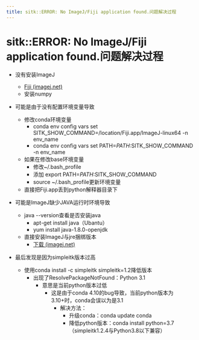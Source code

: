 ```yaml
---
title: sitk::ERROR: No ImageJ/Fiji application found.问题解决过程
---
```


# sitk::ERROR: No ImageJ/Fiji application found.问题解决过程

- 没有安装ImageJ
  - [Fiji (imagej.net)](https://imagej.net/software/fiji/)
  - 安装numpy

- 可能是由于没有配置环境变量导致
  - 修改conda环境变量
    - conda env config vars set SITK_SHOW_COMMAND=/location/Fiji.app/ImageJ-linux64 -n env_name
    - conda env config vars set PATH=$PATH:$SITK_SHOW_COMMAND -n env_name
  - 如果在修改base环境变量
    - 修改~/.bash_profile
    - 添加 export PATH=$PATH:$SITK_SHOW_COMMAND
    - source ~/.bash_profile更新环境变量
  - 直接把Fiji.app丢到python解释器目录下
- 可能是ImageJ缺少JAVA运行时环境导致
  - java --version查看是否安装java
    - apt-get install java（Ubantu）
    - yum install java-1.8.0-openjdk
  - 直接安装ImageJ与jre捆绑版本
    - [下载 (imagej.net)](https://imagej.net/ij/download.html)

- 最后发现是因为simpleitk版本过高
  - 使用conda install -c simpleitk simpleitk=1.2降低版本
    - 出现了ResolvePackageNotFound：Python 3.1
      - 意思是当前python版本过低
        - 这是由于conda 4.10的bug导致，当前python版本为3.10+时，conda会误以为是3.1
          - 解决方法：
            - 升级conda：conda update conda
            - 降低python版本：conda install python=3.7（simpleitk1.2.4与Python3.8以下兼容）
